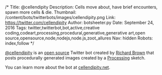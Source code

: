 /*
Title: @cellendipity
Description: Cells move about, have brief encounters, spawn more cells & die.
Thumbnail: /content/bots/twitterbots/images/cellendipity.png
Link: https://twitter.com/cellendipity
Author: botsheeter.py
Date: September 24, 2016
Tags: twitter,twitterbot,bot,active,creative coding,codeart,processing,procedural,generative,generative art,open source,opensource,node,nodejs,node.js,zoot_allures
Nav: hidden
Robots: index,follow
*/

[@cellendipity](https://twitter.com/cellendipity) is an [open source](https://github.com/rik-brown/Cellendipity_EC2) Twitter bot created by [Richard Brown](https://twitter.com/Zoot_Allures) that posts procedurally generated images created by a [Processing](https://en.wikipedia.org/wiki/Processing_(programming_language)) sketch.

You can learn more about the bot at [cellendipity.net](http://cellendipity.net).
